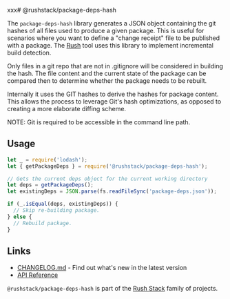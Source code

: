 xxx# @rushstack/package-deps-hash

The `package-deps-hash` library generates a JSON object containing the git hashes of all files used to produce
a given package.  This is useful for scenarios where you want to define a "change receipt" file to be published
with a package.  The [Rush](https://rushjs.io/) tool uses this library to implement incremental build detection.

Only files in a git repo that are not in .gitignore will be considered in building the hash.  The file content and
the current state of the package can be compared then to determine whether the package needs to be rebuilt.

Internally it uses the GIT hashes to derive the hashes for package content. This allows the process to leverage Git's
hash optimizations, as opposed to creating a more elaborate diffing scheme.

NOTE: Git is required to be accessible in the command line path.

## Usage

```ts
let _ = require('lodash');
let { getPackageDeps } = require('@rushstack/package-deps-hash');

// Gets the current deps object for the current working directory
let deps = getPackageDeps();
let existingDeps = JSON.parse(fs.readFileSync('package-deps.json'));

if (_.isEqual(deps, existingDeps)) {
  // Skip re-building package.
} else {
  // Rebuild package.
}
```

## Links

- [CHANGELOG.md](
  https://github.com/microsoft/rushstack/blob/master/libraries/package-deps-hash/CHANGELOG.md) - Find
  out what's new in the latest version
- [API Reference](https://rushstack.io/pages/api/package-deps-hash/)

`@rushstack/package-deps-hash` is part of the [Rush Stack](https://rushstack.io/) family of projects.
